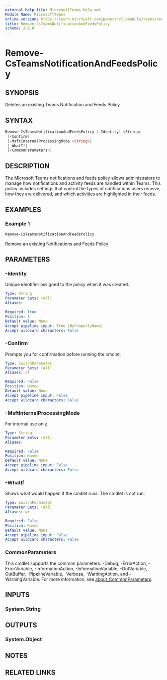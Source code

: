 ```yaml
---
external help file: MicrosoftTeams-help.xml
Module Name: MicrosoftTeams
online version: https://learn.microsoft.com/powershell/module/teams/remove-csteamsnotificationandfeedspolicy
title: Remove-CsTeamsNotificationAndFeedsPolicy
schema: 2.0.0
---
```


# Remove-CsTeamsNotificationAndFeedsPolicy

## SYNOPSIS
Deletes an existing Teams Notification and Feeds Policy

## SYNTAX

```powershell
Remove-CsTeamsNotificationAndFeedsPolicy [-Identity] <String>
 [-Confirm]
 [-MsftInternalProcessingMode <String>]
 [-WhatIf]
 [<CommonParameters>]
```

## DESCRIPTION
The Microsoft Teams notifications and feeds policy allows administrators to manage how notifications and activity feeds are handled within Teams. This policy includes settings that control the types of notifications users receive, how they are delivered, and which activities are highlighted in their feeds.

## EXAMPLES

### Example 1
```powershell
Remove-CsTeamsNotificationAndFeedsPolicy
```

Remove an existing Notifications and Feeds Policy

## PARAMETERS

### -Identity
Unique identifier assigned to the policy when it was created.

```yaml
Type: String
Parameter Sets: (All)
Aliases:

Required: True
Position: 1
Default value: None
Accept pipeline input: True (ByPropertyName)
Accept wildcard characters: False
```

### -Confirm
Prompts you for confirmation before running the cmdlet.

```yaml
Type: SwitchParameter
Parameter Sets: (All)
Aliases: cf

Required: False
Position: Named
Default value: None
Accept pipeline input: False
Accept wildcard characters: False
```

### -MsftInternalProcessingMode
For internal use only.

```yaml
Type: String
Parameter Sets: (All)
Aliases:

Required: False
Position: Named
Default value: None
Accept pipeline input: False
Accept wildcard characters: False
```

### -WhatIf
Shows what would happen if the cmdlet runs.
The cmdlet is not run.

```yaml
Type: SwitchParameter
Parameter Sets: (All)
Aliases: wi

Required: False
Position: Named
Default value: None
Accept pipeline input: False
Accept wildcard characters: False
```

### CommonParameters
This cmdlet supports the common parameters: -Debug, -ErrorAction, -ErrorVariable, -InformationAction, -InformationVariable, -OutVariable, -OutBuffer, -PipelineVariable, -Verbose, -WarningAction, and -WarningVariable. For more information, see [about_CommonParameters](http://go.microsoft.com/fwlink/?LinkID=113216).

## INPUTS

### System.String

## OUTPUTS

### System.Object

## NOTES

## RELATED LINKS
